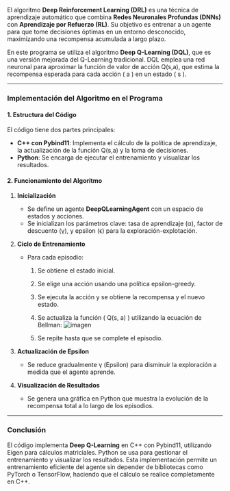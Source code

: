 
El algoritmo **Deep Reinforcement Learning (DRL)** es una técnica de aprendizaje automático que combina **Redes Neuronales Profundas (DNNs)** con **Aprendizaje por Refuerzo (RL)**. Su objetivo es entrenar a un agente para que tome decisiones óptimas en un entorno desconocido, maximizando una recompensa acumulada a largo plazo.

En este programa se utiliza el algoritmo **Deep Q-Learning (DQL)**, que es una versión mejorada del Q-Learning tradicional. DQL emplea una red neuronal para aproximar la función de valor de acción Q(s,a), que estima la recompensa esperada para cada acción \( a \) en un estado \( s \).

---

### **Implementación del Algoritmo en el Programa**

#### **1. Estructura del Código**
El código tiene dos partes principales:
- **C++ con Pybind11**: Implementa el cálculo de la política de aprendizaje, la actualización de la función Q(s,a) y la toma de decisiones.
- **Python**: Se encarga de ejecutar el entrenamiento y visualizar los resultados.

#### **2. Funcionamiento del Algoritmo**
1. **Inicialización**  
   - Se define un agente **DeepQLearningAgent** con un espacio de estados y acciones.
   - Se inicializan los parámetros clave: tasa de aprendizaje (α), factor de descuento (γ), y epsilon (ϵ) para la exploración-explotación.

2. **Ciclo de Entrenamiento**  
   - Para cada episodio:
     1. Se obtiene el estado inicial.
     2. Se elige una acción usando una política epsilon-greedy.
     3. Se ejecuta la acción y se obtiene la recompensa y el nuevo estado.
     4. Se actualiza la función \( Q(s, a) \) utilizando la ecuación de Bellman:
        ![imagen](https://github.com/user-attachments/assets/44a0d415-d7ff-4df1-9120-8d28992d92e5)

     5. Se repite hasta que se complete el episodio.

3. **Actualización de Epsilon**  
   - Se reduce gradualmente γ (Epsilon) para disminuir la exploración a medida que el agente aprende.

4. **Visualización de Resultados**  
   - Se genera una gráfica en Python que muestra la evolución de la recompensa total a lo largo de los episodios.

---

### **Conclusión**
El código implementa **Deep Q-Learning** en C++ con Pybind11, utilizando Eigen para cálculos matriciales. Python se usa para gestionar el entrenamiento y visualizar los resultados. Esta implementación permite un entrenamiento eficiente del agente sin depender de bibliotecas como PyTorch o TensorFlow, haciendo que el cálculo se realice completamente en C++. 
